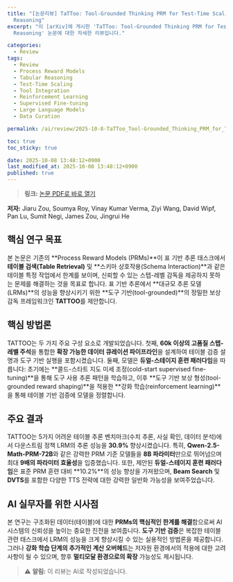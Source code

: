```yaml
---
title: "[논문리뷰] TaTToo: Tool-Grounded Thinking PRM for Test-Time Scaling in Tabular
  Reasoning"
excerpt: "이 [arXiv]에 게시한 'TaTToo: Tool-Grounded Thinking PRM for Test-Time Scaling in Tabular
  Reasoning' 논문에 대한 자세한 리뷰입니다."

categories:
  - Review
tags:
  - Review
  - Process Reward Models
  - Tabular Reasoning
  - Test-Time Scaling
  - Tool Integration
  - Reinforcement Learning
  - Supervised Fine-tuning
  - Large Language Models
  - Data Curation

permalink: /ai/review/2025-10-8-TaTToo_Tool-Grounded_Thinking_PRM_for_Test-Time_Scaling_in_Tabular_Reasoning/

toc: true
toc_sticky: true

date: 2025-10-08 13:48:12+0900
last_modified_at: 2025-10-08 13:48:12+0900
published: true
---
```

> **링크:** [논문 PDF로 바로 열기](https://arxiv.org/abs/2510.06217)

**저자:** Jiaru Zou, Soumya Roy, Vinay Kumar Verma, Ziyi Wang, David Wipf, Pan Lu, Sumit Negi, James Zou, Jingrui He



## 핵심 연구 목표
본 논문은 기존의 **Process Reward Models (PRMs)**이 표 기반 추론 태스크에서 **테이블 검색(Table Retrieval)** 및 **스키마 상호작용(Schema Interaction)**과 같은 테이블 특정 작업에서 한계를 보이며, 신뢰할 수 있는 스텝-레벨 감독을 제공하지 못하는 문제를 해결하는 것을 목표로 합니다. 표 기반 추론에서 **대규모 추론 모델(LRMs)**의 성능을 향상시키기 위한 **도구 기반(tool-grounded)**의 정밀한 보상 감독 프레임워크인 **TATTOO**를 제안합니다.

## 핵심 방법론
TATTOO는 두 가지 주요 구성 요소로 개발되었습니다. 첫째, **60k 이상의 고품질 스텝-레벨 주석**을 통합한 **확장 가능한 데이터 큐레이션 파이프라인**을 설계하여 테이블 검증 설명과 도구 기반 실행을 포함시켰습니다. 둘째, 모델은 **듀얼-스테이지 훈련 패러다임**을 따릅니다: 초기에는 **콜드-스타트 지도 미세 조정(cold-start supervised fine-tuning)**을 통해 도구 사용 추론 패턴을 학습하고, 이후 **도구 기반 보상 형성(tool-grounded reward shaping)**을 적용한 **강화 학습(reinforcement learning)**을 통해 테이블 기반 검증에 모델을 정렬합니다.

## 주요 결과
TATTOO는 5가지 어려운 테이블 추론 벤치마크(수치 추론, 사실 확인, 데이터 분석)에서 다운스트림 정책 LRM의 추론 성능을 **30.9%** 향상시켰습니다. 특히, **Qwen-2.5-Math-PRM-72B**와 같은 강력한 PRM 기준 모델들을 **8B 파라미터**만으로 뛰어넘으며 최대 **9배의 파라미터 효율성**을 입증했습니다. 또한, 제안된 **듀얼-스테이지 훈련 패러다임**은 표준 PRM 훈련 대비 **10.2%**의 성능 향상을 가져왔으며, **Beam Search** 및 **DVTS**를 포함한 다양한 TTS 전략에 대한 강력한 일반화 가능성을 보여주었습니다.

## AI 실무자를 위한 시사점
본 연구는 구조화된 데이터(테이블)에 대한 **PRMs의 핵심적인 한계를 해결**함으로써 AI 시스템의 신뢰성을 높이는 중요한 진전을 보여줍니다. **도구 기반 검증**은 복잡한 테이블 관련 태스크에서 LRM의 성능을 크게 향상시킬 수 있는 실용적인 방법론을 제공합니다. 그러나 **강화 학습 단계의 추가적인 계산 오버헤드**는 저자원 환경에서의 적용에 대한 고려사항이 될 수 있으며, 향후 **멀티모달 환경으로의 확장** 가능성도 제시됩니다.

> ⚠️ **알림:** 이 리뷰는 AI로 작성되었습니다.